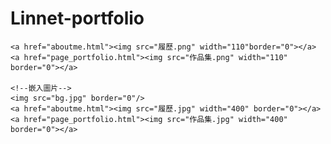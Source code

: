 # Linnet-portfolio
<!DOCTYPE html>
<html>
  <head>
    <meta charset="UTF-8"></meta>  
    <title>令瑄網站首頁</title>
  </head>
  <body>
    <!--連結-->
    <!--<a href="page_portfolio.html">作品集</a>
    <a href="aboutme.html">簡歷</a> -->

    <a href="aboutme.html"><img src="履歷.png" width="110"border="0"></a>
    <a href="page_portfolio.html"><img src="作品集.png" width="110" border="0"></a>

    <!--嵌入圖片-->
    <img src="bg.jpg" border="0"/>
    <a href="aboutme.html"><img src="履歷.jpg" width="400" border="0"></a>
    <a href="page_portfolio.html"><img src="作品集.jpg" width="400" border="0"></a>
  </body>
</html>
